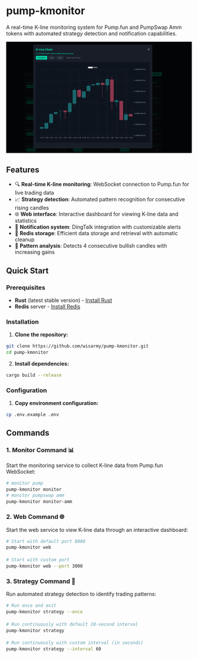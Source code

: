 # pump-kmonitor

A real-time K-line monitoring system for Pump.fun and PumpSwap Amm tokens with automated strategy detection and notification capabilities.

![Web Interface Preview](static/preview.png)

## Features

- 🔍 **Real-time K-line monitoring**: WebSocket connection to Pump.fun for live trading data
- 📈 **Strategy detection**: Automated pattern recognition for consecutive rising candles
- 🌐 **Web interface**: Interactive dashboard for viewing K-line data and statistics
- 🔔 **Notification system**: DingTalk integration with customizable alerts
- 💾 **Redis storage**: Efficient data storage and retrieval with automatic cleanup
- 🎯 **Pattern analysis**: Detects 4 consecutive bullish candles with increasing gains

## Quick Start

### Prerequisites

- **Rust** (latest stable version) - [Install Rust](https://rustup.rs/)
- **Redis** server - [Install Redis](https://redis.io/download)

### Installation

1. **Clone the repository:**
```bash
git clone https://github.com/wisarmy/pump-kmonitor.git
cd pump-kmonitor
```

2. **Install dependencies:**
```bash
cargo build --release
```

### Configuration

1. **Copy environment configuration:**
```bash
cp .env.example .env
```

## Commands

### 1. Monitor Command 📊
Start the monitoring service to collect K-line data from Pump.fun WebSocket:

```bash
# monitor pump
pump-kmonitor monitor
# monitor pumpswap amm
pump-kmonitor monitor-amm
```

### 2. Web Command 🌐
Start the web service to view K-line data through an interactive dashboard:

```bash
# Start with default port 8080
pump-kmonitor web

# Start with custom port
pump-kmonitor web --port 3000
```

### 3. Strategy Command 🎯
Run automated strategy detection to identify trading patterns:

```bash
# Run once and exit
pump-kmonitor strategy --once

# Run continuously with default 10-second interval
pump-kmonitor strategy

# Run continuously with custom interval (in seconds)
pump-kmonitor strategy --interval 60
```
